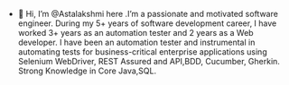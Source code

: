 - 👋 Hi, I’m @Astalakshmi here .I’m a passionate and motivated software engineer. During my 5+ years of software development career, I have worked 3+ years as an automation tester and 2 years as a Web developer.
 I have been an automation tester and instrumental in automating tests for business-critical enterprise applications using Selenium WebDriver, REST Assured and API,BDD, Cucumber, Gherkin.
 Strong Knowledge in Core Java,SQL.



<!---
Astalakshmi/Astalakshmi is a ✨ special ✨ repository because its `README.md` (this file) appears on your GitHub profile.
You can click the Preview link to take a look at your changes.
--->
